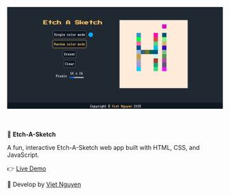 <img src='img/overview.png'>

<br></br>
🎨 <strong> Etch-A-Sketch </strong>
<p> A fun, interactive Etch-A-Sketch web app built with HTML, CSS, and JavaScript. </p>

👉 <a  href='https://vietducng.github.io/learnWeb_03_etchASketch/'>Live Demo</a>


🚀 Develop by <a target='_blank' rel='noopener noreferrer' href='https://vietducng.github.io/'>Viet Nguyen</a>